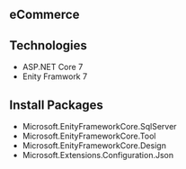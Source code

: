 ## eCommerce
## Technologies
- ASP.NET Core 7
- Enity Framwork 7
## Install Packages
- Microsoft.EnityFrameworkCore.SqlServer
- Microsoft.EnityFrameworkCore.Tool
- Microsoft.EnityFrameworkCore.Design
- Microsoft.Extensions.Configuration.Json




